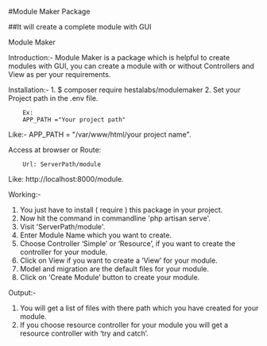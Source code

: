 #Module Maker Package


##It will create a complete module with GUI

Module Maker

Introduction:-
        Module Maker is a package which is helpful to create modules with GUI, you can create a module with or without Controllers and View as per your requirements.

Installation:-
        1. $ composer require hestalabs/modulemaker
        2. Set your Project path in the .env file.
        
        Ex:
        APP_PATH ="Your project path"

Like:-    APP_PATH = "/var/www/html/your project name".
        
Access at browser or Route:

        Url: ServerPath/module

Like:         http://localhost:8000/module.


Working:-

1. You just have to install ( require ) this package in your project.
2. Now hit the command in commandline 'php artisan serve'.
3. Visit 'ServerPath/module'.
4. Enter Module Name which you want to create.
5. Choose Controller ‘Simple’ or ‘Resource’, if you want to create the controller for your module. 
6. Click on View if you want to create a ‘View’ for your module.
7. Model and migration are the default files for your module.
8. Click on ‘Create Module’ button to create your module.

Output:-
1. You will get a list of files with there path which you have created for your module.
2. If you choose resource controller for your module you will get a resource controller with ‘try and catch’.

